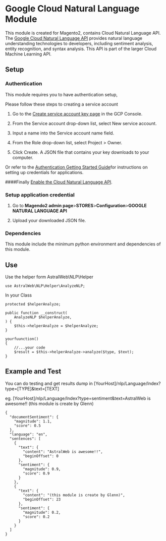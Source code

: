 # Google Cloud Natural Language Module 

This module is created for Magento2, contains Cloud Natural Language API. The [Google Cloud Natural Language API] provides natural language understanding technologies to developers, including sentiment analysis, entity recognition, and syntax analysis. This API is part of the larger Cloud Machine Learning API.

[Google Cloud Natural Language API]:
    http://cloud.google.com/natural-language

## Setup

### Authentication

This module requires you to have authentication setup,

Please follow these steps to creating a service account

1. Go to the [Create service account key page] in the GCP Console.

    [Create service account key page]:
    https://console.cloud.google.com/apis/credentials/serviceaccountkey

1. From the Service account drop-down list, select New service account.

1. Input a name into the Service account name field.

1. From the Role drop-down list, select Project > Owner.

1. Click Create. A JSON file that contains your key downloads to your computer.

Or refer to the
[Authentication Getting Started Guide]for instructions on setting up
credentials for applications.

[Authentication Getting Started Guide]:
    https://cloud.google.com/docs/authentication/getting-started

####Finally
[Enable the Cloud Natural Language API].

[Enable the Cloud Natural Language API]:
    https://console.cloud.google.com/flows/enableapi?apiid=language.googleapis.com


### Setup application credential
1. Go to **Magendo2 admin page**>**STORES**>**Configuration**>**GOOGLE NATURAL LANGUAGE API**

1. Upload your downloaded JSON file. 


### Dependencies
This module include the minimum python environment and dependencies of this module.


## Use

Use the helper form AstralWeb\NLP\Helper

    use AstralWeb\NLP\Helper\AnalyzeNLP;
    
In your Class
    
    protected $helperAnalyze;
    
    public function __construct(
        AnalyzeNLP $helperAnalyze,
    ) {
        $this->helperAnalyze = $helperAnalyze;
    }
    
    yourfuunction()
    {
        //...your code
        $result = $this->helperAnalyze->analyze($type, $text);
    }


## Example and Test

You can do testing and get results dump in 
[YourHost]/nlp/Language/Index?type=[TYPE]&text=[TEXT]

eg.
[YourHost]/nlp/Language/Index?type=sentiment&text=AstralWeb is awesome!! (this module is create by Glenn)

    {
      "documentSentiment": {
        "magnitude": 1.1,
        "score": 0.5
      },
      "language": "en",
      "sentences": [
        {
          "text": {
            "content": "AstralWeb is awesome!!",
            "beginOffset": 0
          },
          "sentiment": {
            "magnitude": 0.9,
            "score": 0.9
          }
        },
        {
          "text": {
            "content": "(this module is create by Glenn)",
            "beginOffset": 23
          },
          "sentiment": {
            "magnitude": 0.2,
            "score": 0.2
          }
        }
      ]
    }
    
    
    